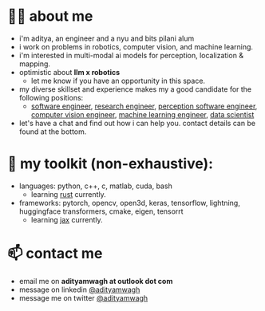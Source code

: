 # 👦🏻 about me 

- i'm aditya, an engineer and a nyu and bits pilani alum
- i work on problems in robotics, computer vision, and machine learning.
- i'm interested in multi-modal ai models for perception, localization & mapping.
- optimistic about **llm x robotics**
  - let me know if you have an opportunity in this space.
- my diverse skillset and experience makes my a good candidate for the following positions:
  - <ins>software engineer</ins>, <ins>research engineer</ins>, <ins>perception software engineer</ins>, <ins>computer vision engineer</ins>, <ins>machine learning engineer</ins>, <ins>data scientist</ins>
- let's have a chat and find out how i can help you. contact details can be found at the bottom.

# 🔨 my toolkit (non-exhaustive): 
- languages: python, c++, c, matlab, cuda, bash
  - learning [rust](https://www.rust-lang.org/) currently.
- frameworks: pytorch, opencv, open3d, keras, tensorflow, lightning, huggingface transformers, cmake, eigen, tensorrt
  - learning [jax](https://github.com/google/jax) currently.


# 📫 contact me 
- email me on **adityamwagh at outlook dot com**
- message on linkedin [@adityamwagh](https://www.linkedin.com/in/adityamwagh)
- message me on twitter [@adityamwagh](https://www.x.com/adityamwagh)
